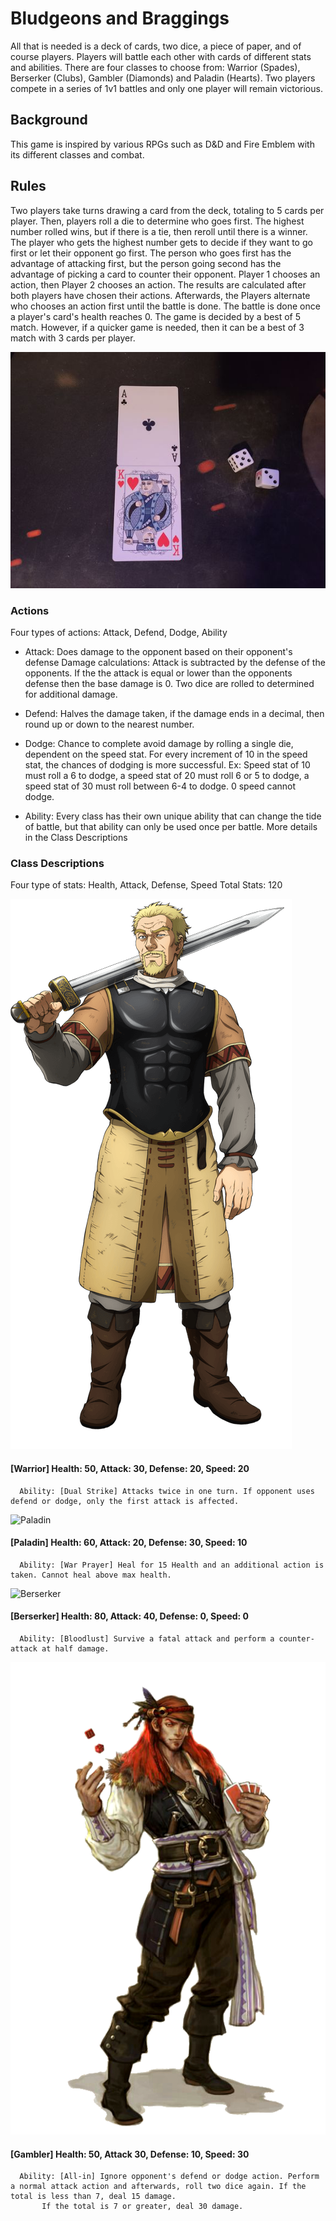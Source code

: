 # Bludgeons and Braggings
All that is needed is a deck of cards, two dice, a piece of paper, and of course players.
Players will battle each other with cards of different stats and abilities. There are four classes to choose from: Warrior (Spades),
Berserker (Clubs), Gambler (Diamonds) and Paladin (Hearts). Two players compete in a series of 1v1 battles and only one player will remain victorious.

## Background
This game is inspired by various RPGs such as D&D and Fire Emblem with its different classes and combat.

## Rules
Two players take turns drawing a card from the deck, totaling to 5 cards per player. Then, players roll a die to determine
who goes first. The highest number rolled wins, but if there is a tie, then reroll until there is a winner.
The player who gets the highest number gets to decide if they want to go first or let their opponent go first.
The person who goes first has the advantage of attacking first, but the person going second has the advantage of picking a card
to counter their opponent. Player 1 chooses an action, then Player 2 chooses an action. The results are calculated after both players have
chosen their actions. Afterwards, the Players alternate who chooses an action first until the battle is done.
The battle is done once a player's card's health reaches 0.
The game is decided by a best of 5 match. However, if a quicker game is needed, then it can be a best of 3 match with 3 cards per player.

![A Paladin facing against a Berserker](images/BnBgameplay.jpg)

### Actions
Four types of actions: Attack, Defend, Dodge, Ability
  * Attack: Does damage to the opponent based on their opponent's defense
		Damage calculations: Attack is subtracted by the defense of the opponents. If the the attack is equal or lower than the opponents defense
		then the base damage is 0. Two dice are rolled to determined for additional damage.

  * Defend: Halves the damage taken, if the damage ends in a decimal, then round up or down to the nearest number.

  * Dodge: Chance to complete avoid damage by rolling a single die, dependent on the speed stat. For every increment of 10 in the speed stat, the chances of dodging is more successful.
		Ex: Speed stat of 10 must roll a 6 to dodge, a speed stat of 20 must roll 6 or 5 to dodge, a speed stat of 30 must roll between 6-4 to dodge. 0 speed cannot dodge.

  * Ability: Every class has their own unique ability that can change the tide of battle, but that ability can only be used once per battle.
		 More details in the Class Descriptions
### Class Descriptions
Four type of stats: Health, Attack, Defense, Speed
Total Stats: 120

![Warrior](warrior.png)
#### \[Warrior\] Health: 50, Attack: 30, Defense: 20, Speed: 20
	  Ability: [Dual Strike] Attacks twice in one turn. If opponent uses defend or dodge, only the first attack is affected.

![Paladin](paladin2.png)
#### \[Paladin\] Health: 60, Attack: 20, Defense: 30, Speed: 10
	  Ability: [War Prayer] Heal for 15 Health and an additional action is taken. Cannot heal above max health.

![Berserker](berserker2.png)
#### \[Berserker\] Health: 80, Attack: 40, Defense: 0, Speed: 0
	  Ability: [Bloodlust] Survive a fatal attack and perform a counter-attack at half damage.

![Gambler](gambler.png)		   
#### \[Gambler\] Health: 50, Attack 30, Defense: 10, Speed: 30
	  Ability: [All-in] Ignore opponent's defend or dodge action. Perform a normal attack action and afterwards, roll two dice again. If the total is less than 7, deal 15 damage.
		   If the total is 7 or greater, deal 30 damage.
